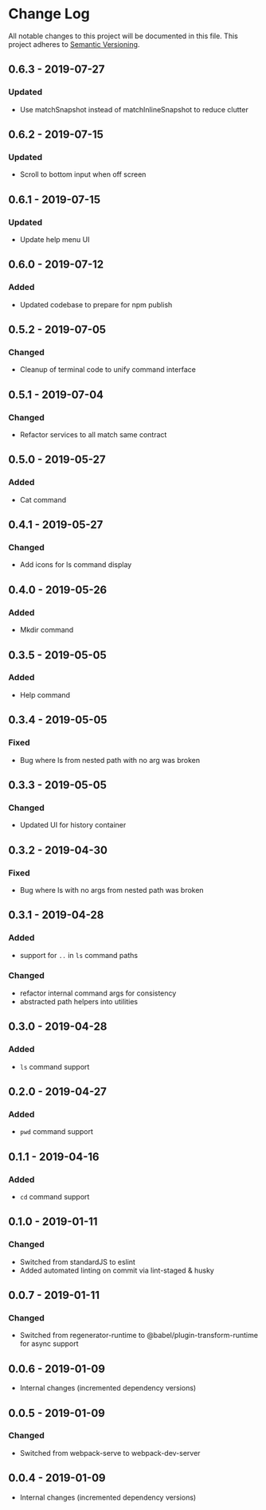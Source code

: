# Change Log

All notable changes to this project will be documented in this file.
This project adheres to [Semantic Versioning](http://semver.org/).

## 0.6.3 - 2019-07-27

### Updated

- Use matchSnapshot instead of matchInlineSnapshot to reduce clutter

## 0.6.2 - 2019-07-15

### Updated

- Scroll to bottom input when off screen

## 0.6.1 - 2019-07-15

### Updated

- Update help menu UI

## 0.6.0 - 2019-07-12

### Added

- Updated codebase to prepare for npm publish

## 0.5.2 - 2019-07-05

### Changed

- Cleanup of terminal code to unify command interface

## 0.5.1 - 2019-07-04

### Changed

- Refactor services to all match same contract

## 0.5.0 - 2019-05-27

### Added

- Cat command

## 0.4.1 - 2019-05-27

### Changed

- Add icons for ls command display

## 0.4.0 - 2019-05-26

### Added

- Mkdir command

## 0.3.5 - 2019-05-05

### Added

- Help command

## 0.3.4 - 2019-05-05

### Fixed

- Bug where ls from nested path with no arg was broken

## 0.3.3 - 2019-05-05

### Changed

- Updated UI for history container

## 0.3.2 - 2019-04-30

### Fixed

- Bug where ls with no args from nested path was broken

## 0.3.1 - 2019-04-28

### Added

- support for `..` in `ls` command paths

### Changed

- refactor internal command args for consistency
- abstracted path helpers into utilities

## 0.3.0 - 2019-04-28

### Added

- `ls` command support

## 0.2.0 - 2019-04-27

### Added

- `pwd` command support

## 0.1.1 - 2019-04-16

### Added

- `cd` command support

## 0.1.0 - 2019-01-11

### Changed

- Switched from standardJS to eslint
- Added automated linting on commit via lint-staged & husky

## 0.0.7 - 2019-01-11

### Changed

- Switched from regenerator-runtime to @babel/plugin-transform-runtime for async support

## 0.0.6 - 2019-01-09

- Internal changes (incremented dependency versions)

## 0.0.5 - 2019-01-09

### Changed

- Switched from webpack-serve to webpack-dev-server

## 0.0.4 - 2019-01-09

- Internal changes (incremented dependency versions)
